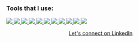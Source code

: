 <h3>Tools that I use:</h3>

<div>
<a href="https://github.com/danishyarkhwork">
 <img  src="https://readme-components.vercel.app/api?component=logo&fill=black&logo=react&animation=spin&svgfill=15d8fe">  
</a>
 <a href="https://github.com/danishyarkhwork">
 <img  src="https://readme-components.vercel.app/api?component=logo&fill=black&logo=redux&animation=spin&svgfill=15d8fe">  
</a>
    <a href="https://github.com/danishyarkhwork">
<img  src="https://readme-components.vercel.app/api?component=logo&fill=black&logo=typescript&svgfill=2d79c7">
 </a>
 
<a href="https://github.com/danishyarkhwork">
<img  src="https://readme-components.vercel.app/api?component=logo&fill=black&logo=javascript&svgfill=f6df1c">
</a>

<a href="https://github.com/danishyarkhwork">
<img  src="https://readme-components.vercel.app/api?component=logo&fill=black&logo=tailwindcss&svgfill=df5c43">  
</a>

 <a href="https://github.com/danishyarkhwork">
<img  src="https://readme-components.vercel.app/api?component=logo&fill=black&logo=sass&svgfill=cd6799">
</a>

 <a href="https://github.com/danishyarkhwork">
 <img  src="https://readme-components.vercel.app/api?component=logo&fill=black&logo=bootstrap&svgfill=659b60">
</a>

<a href="https://github.com/danishyarkhwork">
<img  src="https://readme-components.vercel.app/api?component=logo&fill=black&logo=css3&svgfill=cd6799">
</a>

 <a href="https://github.com/danishyarkhwork">
<img  src="https://readme-components.vercel.app/api?component=logo&fill=black&logo=html5&svgfill=cd6799">
</a>

<a href="https://github.com/danishyarkhwork">
<img  src="https://readme-components.vercel.app/api?component=logo&fill=black&logo=git">
</a>

<a href="https://github.com/danishyarkhwork">
<img  src="https://readme-components.vercel.app/api?component=logo&fill=black&logo=github">
</a>

</div>


<p align="center"><a class="libutton" href="https://www.linkedin.com/in/khalid-danishyar/" target="_blank">Let's connect on LinkedIn</a></p>
